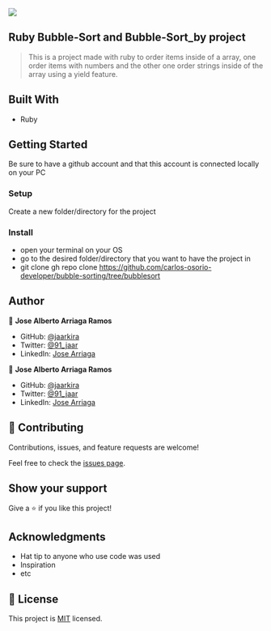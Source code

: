![](https://img.shields.io/badge/Microverse-blueviolet)

## Ruby Bubble-Sort and  Bubble-Sort_by project

> This is a project made with ruby to order items inside of a array, one order items with numbers and the other one order strings inside of the array using a yield feature.

## Built With

- Ruby

## Getting Started

Be sure to have a github account and that this account is connected locally on your PC

### Setup

Create a new folder/directory for the project

### Install

- open your terminal on your OS
- go to the desired folder/directory that you want to have the project in
- git clone gh repo clone https://github.com/carlos-osorio-developer/bubble-sorting/tree/bubblesort

## Author

👤 **Jose Alberto Arriaga Ramos**

- GitHub: [@jaarkira](https://github.com/jaarkira )
- Twitter: [@91_jaar](https://twitter.com/91_jaar )
- LinkedIn: [Jose Arriaga](https://www.linkedin.com/in/jose-arriaga-63a851204/)

👤 **Jose Alberto Arriaga Ramos**

- GitHub: [@jaarkira](https://github.com/jaarkira )
- Twitter: [@91_jaar](https://twitter.com/91_jaar )
- LinkedIn: [Jose Arriaga](https://www.linkedin.com/in/jose-arriaga-63a851204/)

## 🤝 Contributing

Contributions, issues, and feature requests are welcome!

Feel free to check the [issues page](issues/).

## Show your support

Give a ⭐️ if you like this project!

## Acknowledgments

- Hat tip to anyone who use code was used
- Inspiration
- etc

## 📝 License

This project is [MIT](lic.url) licensed.
